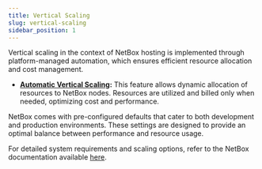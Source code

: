 ```yaml
---
title: Vertical Scaling
slug: vertical-scaling
sidebar_position: 1
---
```


Vertical scaling in the context of NetBox hosting is implemented through platform-managed automation, which ensures efficient resource allocation and cost management.

- **[Automatic Vertical Scaling](/application-setting/scaling-and-clustering/automatic-vertical-scaling):** This feature allows dynamic allocation of resources to NetBox nodes. Resources are utilized and billed only when needed, optimizing cost and performance.

NetBox comes with pre-configured defaults that cater to both development and production environments. These settings are designed to provide an optimal balance between performance and resource usage.

For detailed system requirements and scaling options, refer to the NetBox documentation available [here](/netbox-hosting/netbox-getting-started/system-requirements).